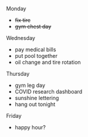 Monday

* ~~fix tire~~
* ~~gym chest day~~

Wednesday 

* pay medical bills
* put pool together
* oil change and tire rotation

Thursday 

* gym leg day
* COVID research dashboard 
* sunshine lettering
* hang out tonight

Friday 

* happy hour?